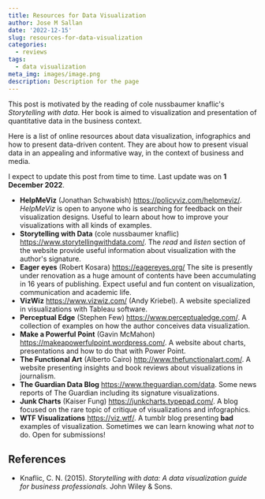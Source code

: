 ```yaml
---
title: Resources for Data Visualization
author: Jose M Sallan
date: '2022-12-15'
slug: resources-for-data-visualization
categories:
  - reviews
tags:
  - data visualization
meta_img: images/image.png
description: Description for the page
---
```


This post is motivated by the reading of cole nussbaumer knaflic's *Storytelling with data*. Her book is aimed to visualization and presentation of quantitative data in the business context.

Here is a list of online resources about data visualization, infographics and how to present data-driven content. They are about how to present visual data in an appealing and informative way, in the context of business and media.

I expect to update this post from time to time. Last update was on **1 December 2022**.

* **HelpMeViz** (Jonathan Schwabish) <https://policyviz.com/helpmeviz/>. *HelpMeViz* is open to anyone who is searching for feedback on their visualization designs. Useful to learn about how to improve your visualizations with all kinds of examples.
* **Storytelling with Data** (cole nussbaumer knaflic) <https://www.storytellingwithdata.com/>. The *read* and *listen* section of the website provide useful information about visualization with the author's signature.
* **Eager eyes** (Robert Kosara) <https://eagereyes.org/> The site is presently under renovation as a huge amount of contents have been accumulating in 16 years of publishing. Expect useful and fun content on visualization, communication and academic life.
* **VizWiz** <https://www.vizwiz.com/> (Andy Kriebel). A website specialized in visualizations with Tableau software.
* **Perceptual Edge** (Stephen Few) <https://www.perceptualedge.com/>. A collection of examples on how the author conceives data visualization.
* **Make a Powerful Point** (Gavin McMahon) <https://makeapowerfulpoint.wordpress.com/>. A website about charts, presentations and how to do that with Power Point.
* **The Functional Art** (Alberto Cairo) <http://www.thefunctionalart.com/>. A website presenting insights and book reviews about visualizations in journalism.
* **The Guardian Data Blog** <https://www.theguardian.com/data>. Some news reports of The Guardian including its signature visualizations.
* **Junk Charts** (Kaiser Fung) <https://junkcharts.typepad.com/>. A blog focused on the rare topic of critique of visualizations and infographics.
* **WTF Visualizations** <https://viz.wtf/>. A tumblr blog presenting **bad** examples of visualization. Sometimes we can learn knowing what *not* to do. Open for submissions!

## References

* Knaflic, C. N. (2015). *Storytelling with data: A data visualization guide for business professionals.* John Wiley & Sons.